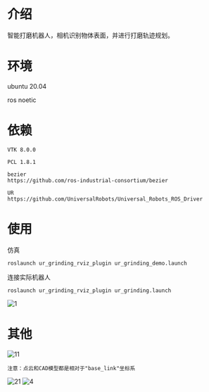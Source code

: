 
# 介绍
  智能打磨机器人，相机识别物体表面，并进行打磨轨迹规划。
# 环境
ubuntu 20.04

ros noetic
# 依赖
```
VTK 8.0.0

PCL 1.8.1

bezier
https://github.com/ros-industrial-consortium/bezier

UR
https://github.com/UniversalRobots/Universal_Robots_ROS_Driver
```
# 使用
仿真
```
roslaunch ur_grinding_rviz_plugin ur_grinding_demo.launch
```
连接实际机器人
```
roslaunch ur_grinding_rviz_plugin ur_grinding.launch
```
![1](https://user-images.githubusercontent.com/13638834/168721581-3a4e8b20-50e2-4696-8eb8-7e330540eeb0.png)

# 其他
![11](https://user-images.githubusercontent.com/13638834/193035602-705d30a7-5be5-4219-a897-05e474d21c62.png)
```
注意：点云和CAD模型都是相对于"base_link"坐标系
```
![21](https://user-images.githubusercontent.com/13638834/193035625-30881297-e913-4c3f-9531-0fb4afdb6163.png)
![4](https://user-images.githubusercontent.com/13638834/193035655-d61a0828-b66d-4459-aa08-4d046a80652e.png)
